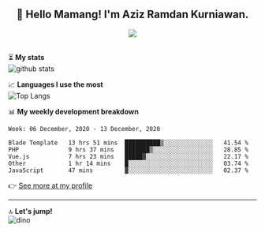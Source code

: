 <h2 align="center">👋 Hello Mamang! I'm Aziz Ramdan Kurniawan.</h2>  
<p align="center">
  <img src="https://komarev.com/ghpvc/?username=azizramdan"> <br><br>
</p>
    
⏳ **My stats**  
![github stats](https://github-readme-stats.vercel.app/api?username=azizramdan&show_icons=true&count_private=true&title_color=000&hide_border=true&hide_title=true)  

📈 **Languages I use the most**  
![Top Langs](https://github-readme-stats.vercel.app/api/top-langs/?username=azizramdan&layout=compact&langs_count=6&hide=tsql&hide_border=true&hide_title=true&exclude_repo=Futsal-Go,Futsal-Go-Admin,Sistem-Informasi-Sensus-Harian-Rawat-Inap)  

📊 **My weekly development breakdown**
<!--START_SECTION:waka-->
```text
Week: 06 December, 2020 - 13 December, 2020

Blade Template   13 hrs 51 mins  ██████████▒░░░░░░░░░░░░░░   41.54 % 
PHP              9 hrs 37 mins   ███████▒░░░░░░░░░░░░░░░░░   28.85 % 
Vue.js           7 hrs 23 mins   █████▓░░░░░░░░░░░░░░░░░░░   22.17 % 
Other            1 hr 14 mins    █░░░░░░░░░░░░░░░░░░░░░░░░   03.74 % 
JavaScript       47 mins         ▓░░░░░░░░░░░░░░░░░░░░░░░░   02.37 % 
```
<!--END_SECTION:waka-->
👉 [See more at my profile](https://wakatime.com/@azizramdan)
***
🔝 **Let's jump!**  
![dino](https://raw.githubusercontent.com/azizramdan/azizramdan/master/dino.gif)  

